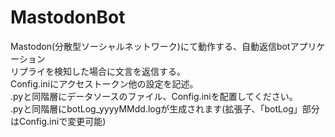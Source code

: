 # MastodonBot
Mastodon(分散型ソーシャルネットワーク)にて動作する、自動返信botアプリケーション  
リプライを検知した場合に文言を返信する。  
Config.iniにアクセストークン他の設定を記述。    
.pyと同階層にデータソースのファイル、Config.iniを配置してください。  
.pyと同階層にbotLog_yyyyMMdd.logが生成されます(拡張子、「botLog」部分はConfig.iniで変更可能)  
